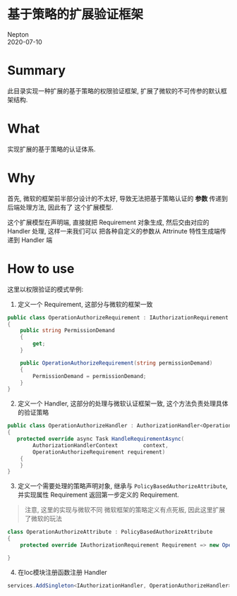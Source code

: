 ﻿# 基于策略的扩展验证框架
Nepton  
2020-07-10

# Summary
此目录实现一种扩展的基于策略的权限验证框架, 扩展了微软的不可传参的默认框架结构.

# What
实现扩展的基于策略的认证体系.

# Why
首先, 微软的框架前半部分设计的不太好, 导致无法把基于策略认证的 **参数** 传递到后端处理方法, 因此有了
这个扩展模型.

这个扩展模型在声明端, 直接就把 Requirement 对象生成, 然后交由对应的 Handler 处理, 这样一来我们可以
把各种自定义的参数从 Attrinute 特性生成端传递到 Handler 端

# How to use
这里以权限验证的模式举例: 
1. 定义一个 Requirement, 这部分与微软的框架一致
```C#
public class OperationAuthorizeRequirement : IAuthorizationRequirement
{
    public string PermissionDemand
    {
        get;
    }

    public OperationAuthorizeRequirement(string permissionDemand)
    {
        PermissionDemand = permissionDemand;
    }
}
```

2. 定义一个 Handler, 这部分的处理与微软认证框架一致, 这个方法负责处理具体的验证策略
```C#
public class OperationAuthorizeHandler : AuthorizationHandler<OperationAuthorizeRequirement>
{
   protected override async Task HandleRequirementAsync(
        AuthorizationHandlerContext        context,
        OperationAuthorizeRequirement requirement)
    {
    }
}
```


3. 定义一个需要处理的策略声明对象, 继承与 `PolicyBasedAuthorizeAttribute`, 并实现属性 Requirement 返回第一步定义的 Requirement.

> 注意, 这里的实现与微软不同
> 微软框架的策略定义有点死板, 因此这里扩展了微软的玩法

```c# 
class OperationAuthorizeAttribute : PolicyBasedAuthorizeAttribute
{
    protected override IAuthorizationRequirement Requirement => new OperationAuthorizeRequirement(PermissionDemand);

}
```

4. 在Ioc模块注册函数注册 Handler
```C#
services.AddSingleton<IAuthorizationHandler, OperationAuthorizeHandler>();
```
